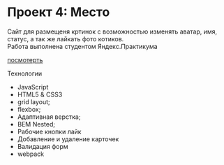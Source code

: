 # Проект 4: Место
Сайт для размещеня кртинок с возможностью изменять аватар, имя, статус, а так же лайкать фото котиков.  
Работа выполнена студентом Яндекс.Практикума

[посмотерть](https://rexsatanas.github.io/mesto/)

Технологии

* JavaScript
* HTML5 & CSS3
* grid layout;
* flexbox;
* Адаптивная верстка;
* BEM Nested;
* Рабочие кнопки лайк 
* Добавление и удаление карточек
* Валидация форм 
* webpack

